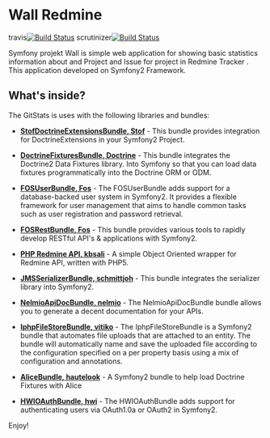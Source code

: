 Wall Redmine
========

travis[![Build Status](https://travis-ci.org/shubaivan/symfony.projekt.svg?branch=develop)](https://travis-ci.org/shubaivan/symfony.projekt)
scrutinizer[![Build Status](https://scrutinizer-ci.com/g/shubaivan/symfony.projekt/badges/build.png?b=develop)](https://scrutinizer-ci.com/g/shubaivan/symfony.projekt/build-status/develop)

Symfony projekt Wall is simple web application for showing basic statistics information about and Project and Issue for project in Redmine Tracker . This application developed on Symfony2 Framework.

What's inside?
--------------

The GitStats is uses with the following libraries and bundles:



  * [**StofDoctrineExtensionsBundle, Stof**][2] - This bundle provides integration for DoctrineExtensions 
  in your Symfony2 Project.

  * [**DoctrineFixturesBundle, Doctrine**][3] - This bundle integrates the Doctrine2 Data Fixtures library. 
 Into Symfony so that you can load data fixtures programmatically into the Doctrine ORM or ODM.
 
  * [**FOSUserBundle, Fos**][4] - The FOSUserBundle adds support for a database-backed user system in Symfony2.
   It provides a flexible framework for user management that aims to handle common tasks such as user registration and password
    retrieval.

  * [**FOSRestBundle, Fos**][5] - This bundle provides various tools to rapidly develop RESTful API's & applications with Symfony2.

  * [**PHP Redmine API, kbsali**][6] - A simple Object Oriented wrapper for Redmine API, written with PHP5.
  
  * [**JMSSerializerBundle, schmittjoh**][7] - This bundle integrates the serializer library into Symfony2.
  
  * [**NelmioApiDocBundle, nelmio**][8] - The NelmioApiDocBundle bundle allows you to generate a decent documentation for your APIs.
  
  * [**IphpFileStoreBundle, vitiko**][9] - The IphpFileStoreBundle is a Symfony2 bundle that automates file uploads that are attached to an entity.
   The bundle will automatically name and save the uploaded file according to the configuration specified on a per property basis using a mix of configuration and annotations.
   
  * [**AliceBundle, hautelook**][10] - A Symfony2 bundle to help load Doctrine Fixtures with Alice
  
  * [**HWIOAuthBundle, hwi**][11] - The HWIOAuthBundle adds support for authenticating users via OAuth1.0a or OAuth2 in Symfony2.
  
Enjoy!


[2]:  https://github.com/stof/StofDoctrineExtensionsBundle
[3]:  https://github.com/doctrine/DoctrineFixturesBundle
[4]:  https://github.com/FriendsOfSymfony/FOSUserBundle
[5]:  https://github.com/FriendsOfSymfony/FOSRestBundle
[6]:  https://github.com/kbsali/php-redmine-api

[7]:  https://github.com/schmittjoh/JMSSerializerBundle
[8]:  https://github.com/nelmio/NelmioApiDocBundle
[9]:  https://github.com/vitiko/IphpFileStoreBundle
[10]: https://github.com/hautelook/AliceBundle
[11]: https://github.com/hwi/HWIOAuthBundle
